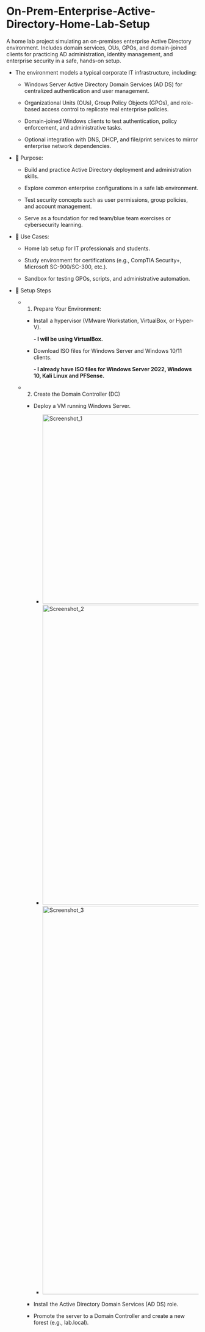 # On-Prem-Enterprise-Active-Directory-Home-Lab-Setup
A home lab project simulating an on-premises enterprise Active Directory environment.  Includes domain services, OUs, GPOs, and domain-joined clients for practicing AD administration, identity management, and enterprise security in a safe, hands-on setup.

- The environment models a typical corporate IT infrastructure, including:

  - Windows Server Active Directory Domain Services (AD DS) for centralized authentication and user management.

  - Organizational Units (OUs), Group Policy Objects (GPOs), and role-based access control to replicate real enterprise policies.

  - Domain-joined Windows clients to test authentication, policy enforcement, and administrative tasks.

  - Optional integration with DNS, DHCP, and file/print services to mirror enterprise network dependencies.

- 🔹 Purpose:

  - Build and practice Active Directory deployment and administration skills.

  -  Explore common enterprise configurations in a safe lab environment.

  - Test security concepts such as user permissions, group policies, and account management.

  - Serve as a foundation for red team/blue team exercises or cybersecurity learning.

- 🔹 Use Cases:

  - Home lab setup for IT professionals and students.

  - Study environment for certifications (e.g., CompTIA Security+, Microsoft SC-900/SC-300, etc.).

  - Sandbox for testing GPOs, scripts, and administrative automation.

- 🚀 Setup Steps

  - 1. Prepare Your Environment:

    - Install a hypervisor (VMware Workstation, VirtualBox, or Hyper-V).

      **- I will be using VirtualBox.**

    - Download ISO files for Windows Server and Windows 10/11 clients.

      **- I already have ISO files for Windows Server 2022, Windows 10, Kali Linux and PFSense.**

  - 2. Create the Domain Controller (DC)

    - Deploy a VM running Windows Server.
      - <img width="654" height="495" alt="Screenshot_1" src="https://github.com/user-attachments/assets/1226627b-8847-4b34-9b8a-3be51499d2ea" />
      - <img width="1042" height="785" alt="Screenshot_2" src="https://github.com/user-attachments/assets/13fa5a71-327b-400d-b106-cca9b15bf6fb" />
      - <img width="1902" height="1016" alt="Screenshot_3" src="https://github.com/user-attachments/assets/2319d20c-92a7-47c4-bc27-d429e5cd12e5" />




    - Install the Active Directory Domain Services (AD DS) role.

    - Promote the server to a Domain Controller and create a new forest (e.g., lab.local).
